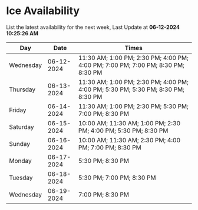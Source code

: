 # Ice Availability

List the latest availability for the next week, Last Update at **06-12-2024 10:25:26 AM**

| Day         | Date        | Times       |
| ----------- | ----------- | ----------- |
|Wednesday|06-12-2024|11:30 AM; 1:00 PM; 2:30 PM; 4:00 PM; 4:00 PM; 7:00 PM; 7:00 PM; 8:30 PM; 8:30 PM|
|Thursday|06-13-2024|11:30 AM; 1:00 PM; 2:30 PM; 4:00 PM; 4:00 PM; 5:30 PM; 5:30 PM; 8:30 PM; 8:30 PM|
|Friday|06-14-2024|11:30 AM; 1:00 PM; 2:30 PM; 5:30 PM; 7:00 PM; 8:30 PM|
|Saturday|06-15-2024|10:00 AM; 11:30 AM; 1:00 PM; 2:30 PM; 4:00 PM; 5:30 PM; 8:30 PM|
|Sunday|06-16-2024|10:00 AM; 11:30 AM; 2:30 PM; 4:00 PM; 7:00 PM; 8:30 PM|
|Monday|06-17-2024|5:30 PM; 8:30 PM|
|Tuesday|06-18-2024|5:30 PM; 7:00 PM; 8:30 PM|
|Wednesday|06-19-2024|7:00 PM; 8:30 PM|
